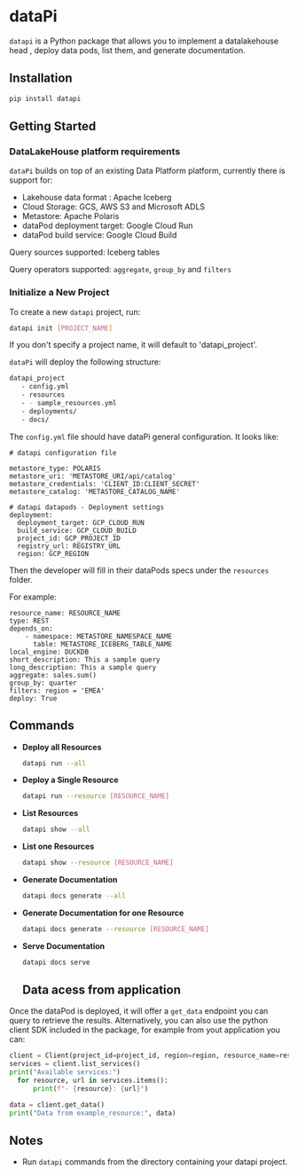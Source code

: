 # dataPi

`datapi` is a Python package that allows you to implement a datalakehouse head , deploy data pods, list them, and generate documentation.

## Installation
```bash
pip install datapi
```


## Getting Started

### DataLakeHouse platform requirements

`dataPi` builds on top of an existing Data Platform platform, currently there is support for:

- Lakehouse data format : Apache Iceberg
- Cloud Storage: GCS, AWS S3 and Microsoft ADLS
- Metastore: Apache Polaris
- dataPod deployment target: Google Cloud Run
- dataPod build service: Google Cloud Build

Query sources supported: Iceberg tables

Query operators supported: `aggregate`, `group_by` and `filters`

### Initialize a New Project

To create a new `datapi` project, run:

```bash
datapi init [PROJECT_NAME]
```

If you don't specify a project name, it will default to 'datapi_project'.

`dataPi` will deploy the following structure:

```bash
datapi_project
   - config.yml
   - resources
   - - sample_resources.yml
   - deployments/
   - docs/
```
The `config.yml` file should have dataPi general configuration. It looks like:

```
# datapi configuration file

metastore_type: POLARIS
metastore_uri: 'METASTORE_URI/api/catalog'
metastore_credentials: 'CLIENT_ID:CLIENT_SECRET'
metastore_catalog: 'METASTORE_CATALOG_NAME'

# datapi datapods - Deployment settings
deployment:
  deployment_target: GCP_CLOUD_RUN
  build_service: GCP_CLOUD_BUILD
  project_id: GCP_PROJECT_ID
  registry_url: REGISTRY_URL
  region: GCP_REGION
```

Then the developer will fill in their dataPods specs under the `resources` folder.

For example:

```
resource_name: RESOURCE_NAME
type: REST
depends_on:
    - namespace: METASTORE_NAMESPACE_NAME
      table: METASTORE_ICEBERG_TABLE_NAME
local_engine: DUCKDB
short_description: This a sample query
long_description: This a sample query
aggregate: sales.sum()
group_by: quarter
filters: region = 'EMEA'
deploy: True 
```



## Commands


- **Deploy all Resources**

  ```bash
  datapi run --all
  ```

- **Deploy a Single Resource**

  ```bash
  datapi run --resource [RESOURCE_NAME]
  ```


- **List Resources**

  ```bash
  datapi show --all
  ```

- **List one Resources**

  ```bash
  datapi show --resource [RESOURCE_NAME]
  ```

- **Generate Documentation**

  ```bash
  datapi docs generate --all
  ```

- **Generate Documentation for one Resource**

  ```bash
  datapi docs generate --resource [RESOURCE_NAME]
  ```

- **Serve Documentation**

  ```bash
  datapi docs serve
  ```  

  ## Data acess from application

Once the dataPod is deployed, it will offer a `get_data` endpoint you can query to retrieve the results.
Alternatively, you can also use the python client SDK included in the package, for example from yout application you can:
```python
client = Client(project_id=project_id, region=region, resource_name=resource_name)
services = client.list_services()
print("Available services:")
  for resource, url in services.items():
      print(f"- {resource}: {url}")

data = client.get_data()
print("Data from example_resource:", data)
````


## Notes

- Run `datapi` commands from the directory containing your datapi project.

